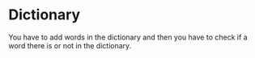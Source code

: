 # Dictionary
You have to add words in the dictionary and then you have to check if a word there is or not in the dictionary.
